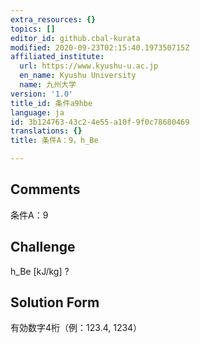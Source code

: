 ```yaml
---
extra_resources: {}
topics: []
editor_id: github.cbal-kurata
modified: 2020-09-23T02:15:40.197350715Z
affiliated_institute:
  url: https://www.kyushu-u.ac.jp
  en_name: Kyushu University
  name: 九州大学
version: '1.0'
title_id: 条件a9hbe
language: ja
id: 3b124763-43c2-4e55-a10f-9f0c78680469
translations: {}
title: 条件A：9，h_Be

---
```


## Comments
条件A：9

## Challenge
h_Be [kJ/kg] ?

## Solution Form
有効数字4桁（例：123.4,  1234）




